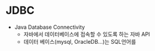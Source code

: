 # JDBC
- Java Database Connectivity
  - 자바에서 데이터베이스에 접속할 수 있도록 하는 자바 API
  - 데이터 베이스(mysql, OracleDB...)는 SQL언어를 
